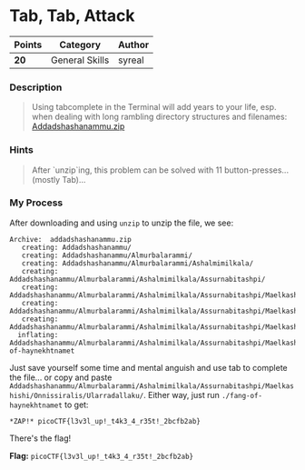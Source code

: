 # Tab, Tab, Attack

| Points  | Category       | Author |
|---------|----------------|--------|
| **20**  | General Skills | syreal |

### Description
> Using tabcomplete in the Terminal will add years to your life, esp. when dealing with long rambling directory structures and filenames: [Addadshashanammu.zip](https://mercury.picoctf.net/static/9689f2b453ad5daeb73ca7534e4d1521/Addadshashanammu.zip)

### Hints
> After \`unzip\`ing, this problem can be solved with 11 button-presses...(mostly Tab)...

### My Process
After downloading and using `unzip` to unzip the file, we see:
```
Archive:  addadshashanammu.zip
   creating: Addadshashanammu/
   creating: Addadshashanammu/Almurbalarammi/
   creating: Addadshashanammu/Almurbalarammi/Ashalmimilkala/
   creating: Addadshashanammu/Almurbalarammi/Ashalmimilkala/Assurnabitashpi/
   creating: Addadshashanammu/Almurbalarammi/Ashalmimilkala/Assurnabitashpi/Maelkashishi/
   creating: Addadshashanammu/Almurbalarammi/Ashalmimilkala/Assurnabitashpi/Maelkashishi/Onnissiralis/
   creating: Addadshashanammu/Almurbalarammi/Ashalmimilkala/Assurnabitashpi/Maelkashishi/Onnissiralis/Ularradallaku/
  inflating: Addadshashanammu/Almurbalarammi/Ashalmimilkala/Assurnabitashpi/Maelkashishi/Onnissiralis/Ularradallaku/fang-of-haynekhtnamet
```

Just save yourself some time and mental anguish and use tab to complete the file... or copy and paste `Addadshashanammu/Almurbalarammi/Ashalmimilkala/Assurnabitashpi/Maelkashishi/Onnissiralis/Ularradallaku/`. Either way, just run `./fang-of-haynekhtnamet` to get:

`*ZAP!* picoCTF{l3v3l_up!_t4k3_4_r35t!_2bcfb2ab}`

There's the flag!

**Flag:** `picoCTF{l3v3l_up!_t4k3_4_r35t!_2bcfb2ab}`
